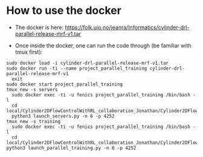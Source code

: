 # How to use the docker

- The docker is here: https://folk.uio.no/jeanra/Informatics/cylinder-drl-parallel-release-mrf-v1.tar

- Once inside the docker, one can run the code through (be familiar with tmux first):

```
sudo docker load -i cylinder-drl-parallel-release-mrf-v1.tar
sudo docker run -ti --name project_parallel_training cylinder-drl-parallel-release-mrf-v1
  exit
sudo docker start project_parallel_training
tmux new -s servers
  sudo docker exec -ti -u fenics project_parallel_training /bin/bash -l
  cd local/Cylinder2DFlowControlWithRL_collaboration_Jonathan/Cylinder2DFlowControlWithRL/ANN_controlled_flow_learning/
  python3 launch_servers.py -n 6 -p 4252
tmux new -s training
  sudo docker exec -ti -u fenics project_parallel_training /bin/bash -l
  cd local/Cylinder2DFlowControlWithRL_collaboration_Jonathan/Cylinder2DFlowControlWithRL/ANN_controlled_flow_learning/
python3 launch_parallel_training.py -n 6 -p 4252
```
